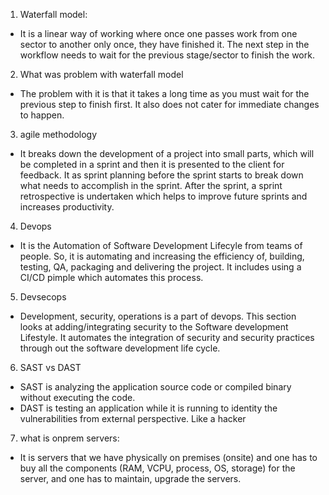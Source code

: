 1) Waterfall model:

- It is a linear way of working where once one passes work from one sector to another only once, they have finished it. The next step in the workflow needs to wait for the previous stage/sector to finish the work. 
2) What was problem with waterfall model
- The problem with it is that it takes a long time as you must wait for the previous step to finish first. It also does not cater for immediate changes to happen. 
3) agile methodology 
- It breaks down the development of a project into small parts, which will be completed in a sprint and then it is presented to the client for feedback. It as sprint planning before the sprint starts to break down what needs to accomplish in the sprint. After the sprint, a sprint retrospective is undertaken which helps to improve future sprints and increases productivity. 
4) Devops
- It is the Automation of Software Development Lifecyle from teams of people. So, it is automating and increasing the efficiency of, building, testing, QA, packaging and delivering the project. It includes using a CI/CD pimple which automates this process.   
5) Devsecops 
- Development, security, operations is a part of devops. This section looks at adding/integrating security to the Software development Lifestyle. It automates the integration of security and security practices through out the software development life cycle.
6) SAST vs DAST 
- SAST is analyzing the application source code or compiled binary without executing the code. 
- DAST is testing an application while it is running to identity the vulnerabilities from external perspective. Like a hacker
7) what is onprem servers:
- It is servers that we have physically on premises (onsite) and one has to buy all the components (RAM, VCPU, process, OS, storage) for the server, and one has to maintain, upgrade the servers.

